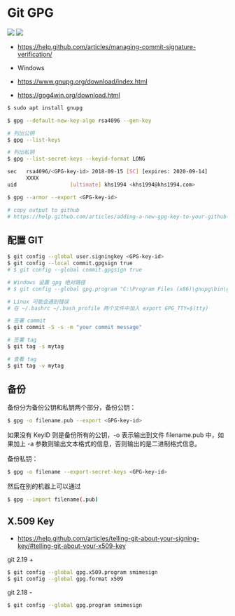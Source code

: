 # Git GPG

[![](https://img.shields.io/badge/AD-%E8%85%BE%E8%AE%AF%E4%BA%91%E5%AE%B9%E5%99%A8%E6%9C%8D%E5%8A%A1-blue.svg)](https://cloud.tencent.com/redirect.php?redirect=10058&cps_key=3a5255852d5db99dcd5da4c72f05df61) [![](https://img.shields.io/badge/Support-%E8%85%BE%E8%AE%AF%E4%BA%91%E8%87%AA%E5%AA%92%E4%BD%93-brightgreen.svg)](https://cloud.tencent.com/developer/support-plan?invite_code=13vokmlse8afh)

* https://help.github.com/articles/managing-commit-signature-verification/

* Windows
* https://www.gnupg.org/download/index.html
* https://gpg4win.org/download.html

```bash
$ sudo apt install gnupg
```

```bash
$ gpg --default-new-key-algo rsa4096 --gen-key

# 列出公钥
$ gpg --list-keys

# 列出私钥
$ gpg --list-secret-keys --keyid-format LONG

sec   rsa4096/<GPG-key-id> 2018-09-15 [SC] [expires: 2020-09-14]
      XXXX
uid                 [ultimate] khs1994 <khs1994@khs1994.com>

$ gpg --armor --export <GPG-key-id>

# copy output to github
# https://help.github.com/articles/adding-a-new-gpg-key-to-your-github-account/
```

## 配置 GIT

```bash
$ git config --global user.signingkey <GPG-key-id>
$ git config --local commit.gpgsign true
# $ git config --global commit.gpgsign true

# Windows 设置 gpg 绝对路径
# $ git config --global gpg.program "C:\Program Files (x86)\gnupg\bin\gpg.exe"

# Linux 可能会遇到错误
# 在 ~/.bashrc ~/.bash_profile 两个文件中加入 export GPG_TTY=$(tty)

# 签署 commit
$ git commit -S -s -m "your commit message"

# 签署 tag
$ git tag -s mytag

# 查看 tag
$ git tag -v mytag
```

## 备份

备份分为备份公钥和私钥两个部分，备份公钥：

```bash
$ gpg -o filename.pub --export <GPG-key-id>
```

如果没有 KeyID 则是备份所有的公钥，-o 表示输出到文件 filename.pub 中，如果加上 -a 参数则输出文本格式的信息，否则输出的是二进制格式信息。

备份私钥：

```bash
$ gpg -o filename --export-secret-keys <GPG-key-id>
```

然后在别的机器上可以通过

```bash
$ gpg --import filename(.pub)
```

## X.509 Key

* https://help.github.com/articles/telling-git-about-your-signing-key/#telling-git-about-your-x509-key

git 2.19 +

```bash
$ git config --global gpg.x509.program smimesign
$ git config --global gpg.format x509
```

git 2.18 -

```bash
$ git config --global gpg.program smimesign
```
